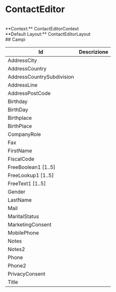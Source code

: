 # ContactEditor

<br/>
**Context:** ContactEditorContext
<br/>
**Default Layout:** ContactEditorLayout



<br/>
## Campi

| Id | Descrizione | 
| --- | --- | 
| AddressCity |  | 
| AddressCountry |  | 
| AddressCountrySubdivision |  | 
| AddressLine |  | 
| AddressPostCode |  | 
| Birthday |  | 
| BirthDay |  | 
| Birthplace |  | 
| BirthPlace |  | 
| CompanyRole |  | 
| Fax |  | 
| FirstName |  | 
| FiscalCode |  | 
| FreeBoolean1 [1..5] |  | 
| FreeLookup1 [1..5] |  | 
| FreeText1 [1..5] |  | 
| Gender |  | 
| LastName |  | 
| Mail |  | 
| MaritalStatus |  | 
| MarketingConsent |  | 
| MobilePhone |  | 
| Notes |  | 
| Notes2 |  | 
| Phone |  | 
| Phone2 |  | 
| PrivacyConsent |  | 
| Title |  |
